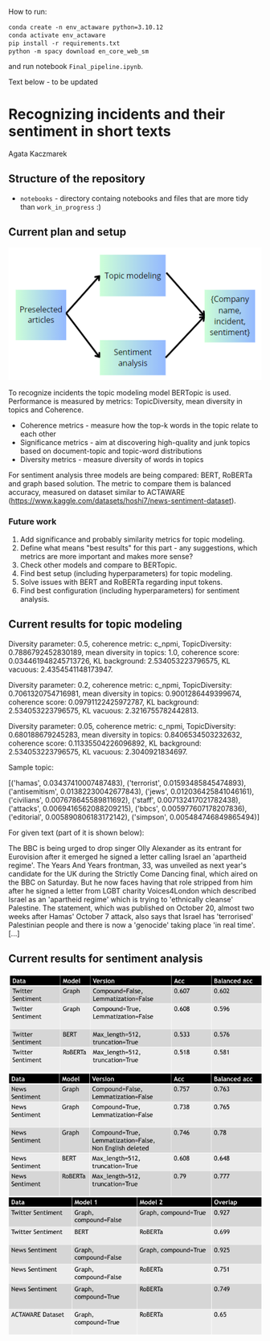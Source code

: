 How to run:

```
conda create -n env_actaware python=3.10.12
conda activate env_actaware
pip install -r requirements.txt
python -m spacy download en_core_web_sm
```
and run notebook `Final_pipeline.ipynb`.


Text below - to be updated 


# Recognizing incidents and their sentiment in short texts
Agata Kaczmarek

## Structure of the repository
* `notebooks` - directory containg notebooks and files that are more tidy than `work_in_progress` :)

## Current plan and setup

![Solution Plan](img/solution_plan.png)

To recognize incidents the topic modeling model BERTopic is used. Performance is measured by metrics: TopicDiversity, mean diversity in topics and Coherence. 

* Coherence metrics - measure how the top-k words in the topic relate to each other
* Significance metrics - aim at discovering high-quality and junk topics based on document-topic and topic-word distributions
* Diversity metrics - measure diversity of words in topics

For sentiment analysis three models are being compared: BERT, RoBERTa and graph based solution. The metric to compare them is balanced accuracy, measured on dataset similar to ACTAWARE (https://www.kaggle.com/datasets/hoshi7/news-sentiment-dataset).

### Future work

1. Add significance and probably similarity metrics for topic modeling.
2. Define what means "best results" for this part - any suggestions, which metrics are more important and makes more sense?
3. Check other models and compare to BERTopic.
4. Find best setup (including hyperparameters) for topic modeling.
5. Solve issues with BERT and RoBERTa regarding input tokens.
6. Find best configuration (including hyperparameters) for sentiment analysis.

## Current results for topic modeling 

Diversity parameter: 0.5, coherence metric: c_npmi, TopicDiversity: 0.7886792452830189, mean diversity in topics: 1.0, coherence score: 0.034461948245713726, KL background: 2.534053223796575, KL vacuous: 2.4354541148173947.

Diversity parameter: 0.2, coherence metric: c_npmi, TopicDiversity: 0.7061320754716981, mean diversity in topics: 0.9001286449399674, coherence score: 0.09791122425972787, KL background: 2.534053223796575, KL vacuous: 2.3216755782442813.

Diversity parameter: 0.05, coherence metric: c_npmi, TopicDiversity: 0.680188679245283, mean diversity in topics: 0.8406534503232632, coherence score: 0.11335504226096892, KL background: 2.534053223796575, KL vacuous: 2.3040921834697.

Sample topic:

[('hamas', 0.03437410007487483),
 ('terrorist', 0.01593485845474893),
 ('antisemitism', 0.01382230042677843),
 ('jews', 0.012036425841046161),
 ('civilians', 0.007678645589811692),
 ('staff', 0.007132417021782438),
 ('attacks', 0.0069416562088209215),
 ('bbcs', 0.005977607178207836),
 ('editorial', 0.005890806183172142),
 ('simpson', 0.005484746849865494)]

For given text (part of it is shown below):

The BBC is being urged to drop singer Olly Alexander as its entrant for Eurovision after it emerged he signed a letter calling Israel an 'apartheid regime'. The Years And Years frontman, 33, was unveiled as next year's candidate for the UK during the Strictly Come Dancing final, which aired on the BBC on Saturday. But he now faces having that role stripped from him after he signed a letter from LGBT charity Voices4London which described Israel as an 'apartheid regime' which is trying to 'ethnically cleanse' Palestine. The statement, which was published on October 20, almost two weeks after Hamas' October 7 attack, also says that Israel has 'terrorised' Palestinian people and there is now a 'genocide' taking place 'in real time'.[...]


## Current results for sentiment analysis

![Twitter_results](img/results_sentiment_twitter.png)
![News_result](img/results_sentiment_news.png)
![overlap_results](img/results_methods_comparison_overlap.png)
